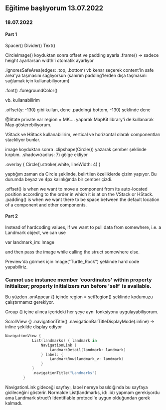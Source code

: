 ## Eğitime başlıyorum 13.07.2022

### 18.07.2022

#### Part 1

Spacer()
Divider()
Text()

CircleImage() koyduktan sonra offset ve padding ayarla 
.frame() -> sadece height ayarlarsan width'i otomatik ayarlıyor

.ignoresSafeArea(edges: .top, .bottom) vb kenar seçerek content'in safe area'ya taşmasını sağlıyorsun (sanırım padding'lerden dışa taşmasını sağlamak için kullanabiliyorum)

.font()
.foregroundColor()

vb. kullanabilirim

.offset(y: -130) gibi kullan, dene 
.padding(.bottom, -130) şeklinde dene

@State private var region = MK.... yaparak MapKit library'i de kullanarak Map gösterebiliyorum. 

VStack ve HStack kullanabilirim, vertical ve horizontal olarak componentları stackliyor bunlar. 

image koyduktan sonra .clipshape(Circle()) yazarak çember şeklinde kırptım. 
.shadow(radius: 7) gölge ekliyor

.overlay {
  Circle().stroke(.white, lineWidth: 4)
}

yaptığım zaman da Circle şeklinde, belirtilen özelliklerde çizim yapıyor. Bu durumda beyaz ve 4px kalınlığında bir çember çizdi.


.offset() is when we want to move a component from its auto-located position according to the order in which it is at on the VStack or HStack. 
.padding() is when we want there to be space between the default location of a component and other components. 


#### Part 2

Instead of hardcoding values, if we want to pull data from somewhere, i.e. a Landmark object, we can use 

var landmark_im: Image

and then pass the image while calling the struct somewhere else. 

Preview'da görmek için Image("Turtle_Rock") şeklinde hard code yapabiliriz. 

### Cannot use instance member 'coordinates' within property initializer; property initializers run before 'self' is available.

Bu yüzden .onAppear {} içinde region = setRegion() şeklinde kodumuzu çalıştırmamız gerekiyor. 

Group {} içine alınca içerideki her şeye aynı fonksiyonu uygulayabiliyorum.

ScrollView {}
.navigationTitle()
.navigationBarTitleDisplayMode(.inline) -> inline şekilde display ediyor


```swift
NavigationView {
            List(landmarks) { landmark in
                NavigationLink {
                    LandmarkDetail(landmark: landmark)
                } label: {
                    LandmarkRow(landmark_v: landmark)
                }
            }
            .navigationTitle("Landmarks")
        }
```

NavigationLink gideceği sayfayı, label nereye basıldığında bu sayfaya gidileceğini gösterir. 
Normalde List(landmarks, id: \.id) yapmam gerekiyordu ama Landmark struct'ı Identifiable protocol'e uygun olduğundan gerek kalmadı.




